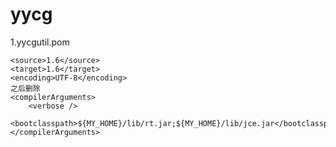 # yycg

1.yycgutil.pom
	
	<source>1.6</source>
	<target>1.6</target>
	<encoding>UTF-8</encoding>
	之后删除
	<compilerArguments>
		<verbose />
		<bootclasspath>${MY_HOME}/lib/rt.jar;${MY_HOME}/lib/jce.jar</bootclasspath>
	</compilerArguments>

